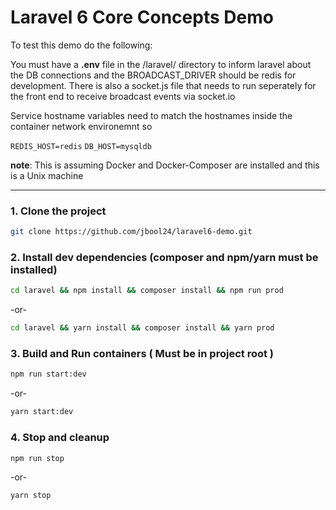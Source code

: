 # Laravel 6 Core Concepts Demo



To test this demo do the following:

You must have a __.env__ file in the /laravel/ directory to inform laravel about the DB connections
and the BROADCAST_DRIVER should be redis for development. There is also a socket.js file that 
needs to run seperately for the front end to receive broadcast events via socket.io

Service hostname variables need to match the hostnames inside the container network environemnt so

`REDIS_HOST=redis`
`DB_HOST=mysqldb`

__note__: This is assuming Docker and Docker-Composer are installed and this is a Unix machine

---

### 1. Clone the project
```bash
git clone https://github.com/jbool24/laravel6-demo.git
```

### 2. Install dev dependencies (composer and npm/yarn must be installed)
  ```bash
  cd laravel && npm install && composer install && npm run prod
  ```

  -or-

  ```bash
  cd laravel && yarn install && composer install && yarn prod
  ```

### 3. Build and Run containers ( Must be in project root )
  ```bash
  npm run start:dev
  ```

  -or-

  ```bash
  yarn start:dev
  ```

### 4. Stop and cleanup
  ```bash
  npm run stop
  ```

  -or-

  ```bash
  yarn stop
  ```

